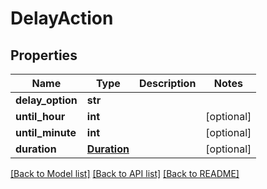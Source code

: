 # DelayAction

## Properties
Name | Type | Description | Notes
------------ | ------------- | ------------- | -------------
**delay_option** | **str** |  | 
**until_hour** | **int** |  | [optional] 
**until_minute** | **int** |  | [optional] 
**duration** | [**Duration**](Duration.md) |  | [optional] 

[[Back to Model list]](../README.md#documentation-for-models) [[Back to API list]](../README.md#documentation-for-api-endpoints) [[Back to README]](../README.md)


